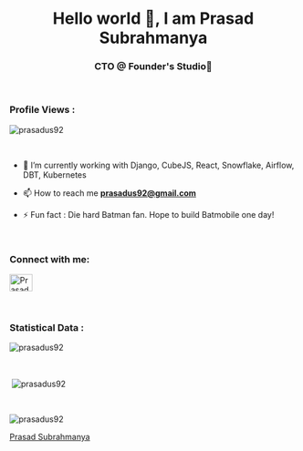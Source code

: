 <h1 align="center">Hello world 👋, I am Prasad Subrahmanya</h1>
<h3 align="center">CTO @ Founder's Studio🌟</h3>

<br>

<p align="right"> <h3>Profile Views :</h3> <img src="https://komarev.com/ghpvc/?username=prasadus92&label=Profile%20views&color=0e75b6&style=flat"
    alt="prasadus92" /> 
  </p>

<br>


- 🌱 I’m currently working with Django, CubeJS, React, Snowflake, Airflow, DBT, Kubernetes

- 📫 How to reach me **prasadus92@gmail.com**

- ⚡ Fun fact : Die hard Batman fan. Hope to build Batmobile one day!

<br>

<h3 align="left">Connect with me:</h3>
<p align="left">
  <a href="https://www.linkedin.com/in/prasadus/" target="blank"><img align="center"
      src="https://raw.githubusercontent.com/rahuldkjain/github-profile-readme-generator/master/src/images/icons/Social/linked-in-alt.svg"
      alt="Prasad Subrahmanya" height="30" width="40" /></a>
</p>

<br>

<h3>Statistical Data :</h3>
<p><img align="center"
    src="https://github-readme-stats.vercel.app/api/top-langs?username=prasadus92&show_icons=true&locale=en&bg_color=0d1117&text_color=ffffff&layout=compact"
    alt="prasadus92" 
    bg_color=#808080/></p>

<br>

<p>&nbsp;<img align="center" src="https://github-readme-stats.vercel.app/api?username=prasadus92&show_icons=true&locale=en&bg_color=0d1117&text_color=ffffff&repo=convoychat"
    alt="prasadus92" /></p>

<br>

<p><img align="center" src="https://github-readme-streak-stats.herokuapp.com/?user=prasadus92&theme=dark&background=0d1117&date_format=M%20j%5B%2C%20Y%5D" alt="prasadus92" /></p>

[Prasad Subrahmanya](https://github.com/prasadus92/)
